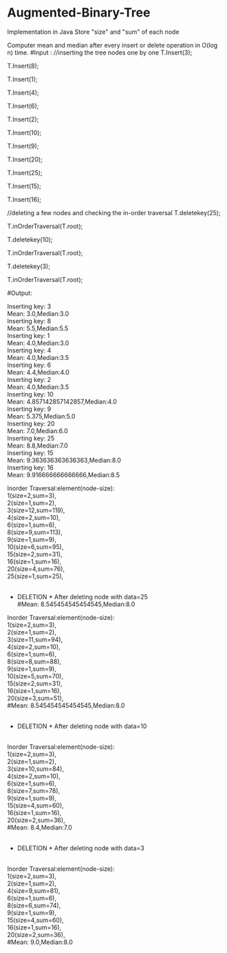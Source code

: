 # Augmented-Binary-Tree
Implementation in Java
Store "size" and "sum" of each node

Computer mean and median after every insert or delete operation in O(log n) time.
#Input :
//inserting the tree nodes one by one
T.Insert(3);

T.Insert(8);

T.Insert(1);

T.Insert(4);

T.Insert(6);

T.Insert(2);

T.Insert(10);

T.Insert(9);

T.Insert(20);

T.Insert(25);

T.Insert(15);

T.Insert(16);

//deleting a few nodes and checking the in-order traversal
T.deletekey(25);

T.inOrderTraversal(T.root);

T.deletekey(10);

T.inOrderTraversal(T.root);

T.deletekey(3);

T.inOrderTraversal(T.root);


#Output:

Inserting key: 3<br>
Mean: 3.0,Median:3.0<br>
Inserting key: 8<br>
Mean: 5.5,Median:5.5<br>
Inserting key: 1<br>
Mean: 4.0,Median:3.0<br>
Inserting key: 4<br>
Mean: 4.0,Median:3.5<br>
Inserting key: 6<br>
Mean: 4.4,Median:4.0<br>
Inserting key: 2<br>
Mean: 4.0,Median:3.5<br>
Inserting key: 10<br>
Mean: 4.857142857142857,Median:4.0<br>
Inserting key: 9<br>
Mean: 5.375,Median:5.0<br>
Inserting key: 20<br>
Mean: 7.0,Median:6.0<br>
Inserting key: 25<br>
Mean: 8.8,Median:7.0<br>
Inserting key: 15<br>
Mean: 9.363636363636363,Median:8.0<br>
Inserting key: 16<br>
Mean: 9.916666666666666,Median:8.5<br>

Inorder Traversal:element(node-size): <br>
1(size=2,sum=3),<br>
2(size=1,sum=2),<br>
3(size=12,sum=119),<br>
4(size=2,sum=10),<br>
6(size=1,sum=6),<br>
8(size=9,sum=113),<br>
9(size=1,sum=9),<br>
10(size=6,sum=95),<br>
15(size=2,sum=31),<br>
16(size=1,sum=16),<br>
20(size=4,sum=76),<br>
25(size=1,sum=25),<br>
<br>


* DELETION *
After deleting node with data=25<br>
#Mean: 8.545454545454545,Median:8.0<br>

Inorder Traversal:element(node-size): <br>
1(size=2,sum=3),<br>
2(size=1,sum=2),<br>
3(size=11,sum=94),<br>
4(size=2,sum=10),<br>
6(size=1,sum=6),<br>
8(size=8,sum=88),<br>
9(size=1,sum=9),<br>
10(size=5,sum=70),<br>
15(size=2,sum=31),<br>
16(size=1,sum=16),<br>
20(size=3,sum=51),<br>
#Mean: 8.545454545454545,Median:8.0<br>
<br>


* DELETION *
After deleting node with data=10<br>
<br>
Inorder Traversal:element(node-size):<br> 
1(size=2,sum=3),<br>
2(size=1,sum=2),<br>
3(size=10,sum=84),<br>
4(size=2,sum=10),<br>
6(size=1,sum=6),<br>
8(size=7,sum=78),<br>
9(size=1,sum=9),<br>
15(size=4,sum=60),<br>
16(size=1,sum=16),<br>
20(size=2,sum=36),<br>
#Mean: 8.4,Median:7.0<br>
<br>


* DELETION *
After deleting node with data=3<br>
<br>
Inorder Traversal:element(node-size):<br> 
1(size=2,sum=3),<br>
2(size=1,sum=2),<br>
4(size=9,sum=81),<br>
6(size=1,sum=6),<br>
8(size=6,sum=74),<br>
9(size=1,sum=9),<br>
15(size=4,sum=60),<br>
16(size=1,sum=16),<br>
20(size=2,sum=36),<br>
#Mean: 9.0,Median:8.0<br>
